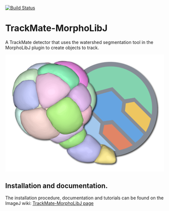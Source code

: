 [![Build Status](https://github.com/trackmate-sc/TrackMate-MorphoLibJ/actions/workflows/build.yml/badge.svg)](https://github.com/trackmate-sc/TrackMate-MorphoLibJ/actions/workflows/build.yml)

# TrackMate-MorphoLibJ

A TrackMate detector that uses the watershed segmentation tool in the MorphoLibJ plugin to create objects to track.

<img src="src/main/resources/images/TrackMateMorphoLibJ-logo.png" alt="TrackMate MorphoLibJ logo" width="600"/>

## Installation and documentation. 

The installation procedure, documentation and tutorials can be found on the ImageJ wiki:
[TrackMate-MorphoLibJ page](https://imagej.net/plugins/trackmate/trackmate-morpholibj)
